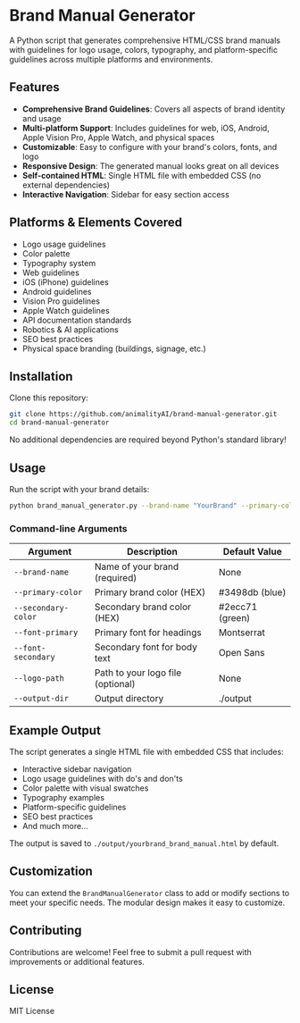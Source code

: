 # Brand Manual Generator

A Python script that generates comprehensive HTML/CSS brand manuals with guidelines for logo usage, colors, typography, and platform-specific guidelines across multiple platforms and environments.

## Features

- **Comprehensive Brand Guidelines**: Covers all aspects of brand identity and usage
- **Multi-platform Support**: Includes guidelines for web, iOS, Android, Apple Vision Pro, Apple Watch, and physical spaces
- **Customizable**: Easy to configure with your brand's colors, fonts, and logo
- **Responsive Design**: The generated manual looks great on all devices
- **Self-contained HTML**: Single HTML file with embedded CSS (no external dependencies)
- **Interactive Navigation**: Sidebar for easy section access

## Platforms & Elements Covered

- Logo usage guidelines
- Color palette
- Typography system
- Web guidelines
- iOS (iPhone) guidelines
- Android guidelines
- Vision Pro guidelines
- Apple Watch guidelines
- API documentation standards
- Robotics & AI applications
- SEO best practices
- Physical space branding (buildings, signage, etc.)

## Installation

Clone this repository:

```bash
git clone https://github.com/animalityAI/brand-manual-generator.git
cd brand-manual-generator
```

No additional dependencies are required beyond Python's standard library!

## Usage

Run the script with your brand details:

```bash
python brand_manual_generator.py --brand-name "YourBrand" --primary-color "#3498db" --secondary-color "#2ecc71"
```

### Command-line Arguments

| Argument | Description | Default Value |
|----------|-------------|---------------|
| `--brand-name` | Name of your brand (required) | None |
| `--primary-color` | Primary brand color (HEX) | #3498db (blue) |
| `--secondary-color` | Secondary brand color (HEX) | #2ecc71 (green) |
| `--font-primary` | Primary font for headings | Montserrat |
| `--font-secondary` | Secondary font for body text | Open Sans |
| `--logo-path` | Path to your logo file (optional) | None |
| `--output-dir` | Output directory | ./output |

## Example Output

The script generates a single HTML file with embedded CSS that includes:

- Interactive sidebar navigation
- Logo usage guidelines with do's and don'ts
- Color palette with visual swatches
- Typography examples
- Platform-specific guidelines
- SEO best practices
- And much more...

The output is saved to `./output/yourbrand_brand_manual.html` by default.

## Customization

You can extend the `BrandManualGenerator` class to add or modify sections to meet your specific needs. The modular design makes it easy to customize.

## Contributing

Contributions are welcome! Feel free to submit a pull request with improvements or additional features.

## License

MIT License